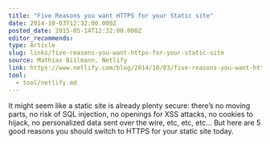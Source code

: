 ```yaml
---
title: "Five Reasons you want HTTPS for your Static site"
date: 2014-10-03T12:32:00.000Z
posted_date: 2015-05-14T12:32:00.000Z
editor_recommends:
type: Article
slug: links/five-reasons-you-want-https-for-your-static-site
source: Mathias Biilmann, Netlify
link: https://www.netlify.com/blog/2014/10/03/five-reasons-you-want-https-for-your-static-site
tool:
  - tool/netlify.md
---
```

It might seem like a static site is already plenty secure: there’s no moving parts, no risk of SQL injection, no openings for XSS attacks, no cookies to hijack, no personalized data sent over the wire, etc, etc, etc… But here are 5 good reasons you should switch to HTTPS for your static site today.



